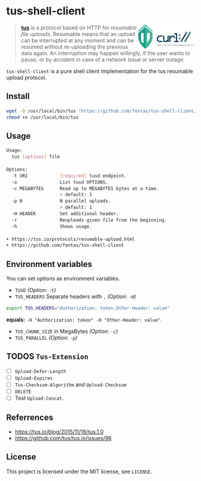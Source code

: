 # tus-shell-client

<img alt="Tus logo" src="https://github.com/fentas/tus-shell-client/blob/master/tus-shell-client.png?raw=true" width="30%" align="right" />


> [**tus**](https://tus.io/) is a protocol based on HTTP for *resumable file uploads*. Resumable
> means that an upload can be interrupted at any moment and can be resumed without
> re-uploading the previous data again. An interruption may happen willingly, if
> the user wants to pause, or by accident in case of a network issue or server
> outage.

`tus-shell-client` is a pure shell client implementation for the tus resumable upload protocol.

## Install
```sh
wget -O /usr/local/bin/tus "https://github.com/fentas/tus-shell-client/blob/master/bin/tus?raw=true"
chmod +x /usr/local/bin/tus
```

## Usage
```sh
Usage:
  tus [options] file

Options:
  -t URI            [required] tusd endpoint.
  -o                List tusd OPTIONS.
  -c MEGABYTES      Read up to MEGABYTES bytes at a time.
                    > default: 1
  -p N              N parallel uploads.
                    > default: 1
  -H HEADER         Set additional header.
  -r                Reuploads given file from the beginning.
  -h                Shows usage.

➤ https://tus.io/protocols/resumable-upload.html
➤ https://github.com/fentas/tus-shell-client

```

## Environment variables
You can set options as environment variables.
- `TUSD` _(Option: `-t`)_
- `TUS_HEADERS` Separate headers with `,` _(Option: `-H`)_
```sh
export TUS_HEADERS="Authorization: token,Other-Header: value"
```
**equals:** `-H "Authorization: token" -H "Other-Header: value"`.
- `TUS_CHUNK_SIZE` in MegaBytes _(Option: `-c`)_
- `TUS_PARALLEL` _(Option: `-p`)_

## TODOS `Tus-Extension`
- [ ] `Upload-Defer-Length`
- [ ] `Upload-Expires`
- [ ] `Tus-Checksum-Algorithm` and `Upload-Checksum`
- [ ] `DELETE`
- [ ] Test `Upload-Concat`.

## Referrences
- https://tus.io/blog/2015/11/16/tus.1.0
- https://github.com/tus/tus.io/issues/96

## License
This project is licensed under the MIT license, see `LICENSE`.
